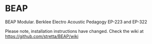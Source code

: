 BEAP
====

BEAP Modular. Berklee Electro Acoustic Pedagogy
EP-223 and EP-322

Please note, installation instructions have changed.
Check the wiki at https://github.com/stretta/BEAP/wiki
